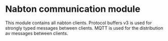 # Nabton communication module
This module contains all nabton clients. Protocol buffers v3 is used for strongly typed messages between clients. MQTT is used for the distribution av messages between clients.
